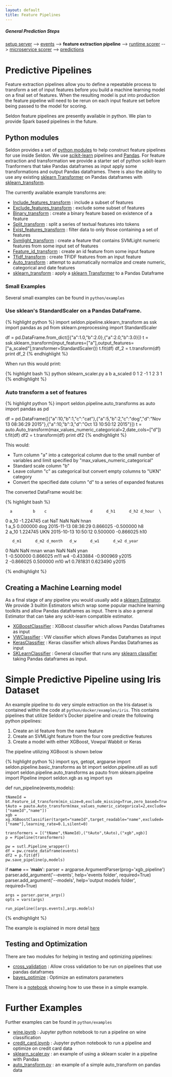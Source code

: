 ```yaml
---
layout: default
title: Feature Pipelines
---
```


##### General Prediction Steps 

 [setup server](/seldon-server-setup.html) --> [events](prediction-api.html) --> **feature extraction pipeline** --> [runtime scorer](/runtime-prediction.html) --> [microservice scorer](/pluggable-prediction-algorithms.html) --> [predictions](prediction-api.html)


# Predictive Pipelines 
Feature extraction pipelines allow you to define a repeatable process to transform a set of input features before you build a machine learning model on a final set of features. When the resulting model is put into production the feature pipeline will need to be rerun on each input feature set before being passed to the model for scoring.

Seldon feature pipelines are presently available in python. We plan to provide Spark based pipelines in the future.

## Python modules
Seldon provides a set of [python modules](python-package.html) to help construct feature pipelines for use inside Seldon. We use [scikit-learn](http://scikit-learn.org/stable/) pipelines and [Pandas](http://pandas.pydata.org/). For feature extraction and transformation we provide a starter set of python scikit-learn Tranformers that take Pandas dataframes as input apply some transformations and output Pandas dataframes. There is also the ability to use any existing [sklearn Transformer](http://scikit-learn.org/stable/data_transforms.html) on Pandas dataframes with [sklearn_transform](python/seldon.pipeline.html#module-seldon.pipeline.sklearn_transform).

The currently available example transforms are:

 * [Include_features_transform](python/modules/seldon/pipeline/basic_transforms.html#Include_features_transform) : include a subset of features
 * [Exclude_features_transform](python/modules/seldon/pipeline/basic_transforms.html#Exclude_features_transform) : exclude some subset of features
 * [Binary_transform](python/modules/seldon/pipeline/basic_transforms.html#Binary_transform) : create a binary feature based on existence of a feature
 * [Split_transform](python/modules/seldon/pipeline/basic_transforms.html#Split_transform) : split a series of textual features into tokens
 * [Exist_features_transform](python/modules/seldon/pipeline/basic_transforms.html#Exist_features_transform) : filter data to only those containing a set of features
 * [Svmlight_transform](python/modules/seldon/pipeline/basic_transforms.html#Svmlight_transform) : create a feature that contains SVMLight numeric features from some input set of features
 * [Feature_id_transform](python/modules/seldon/pipeline/basic_transforms.html#Feature_id_transform) : create an id feature from some input feature
 * [Tfidf_transform](python/seldon.pipeline.html#module-seldon.pipeline.tfidf_transform) : create TFIDF features from an input feature
 * [Auto_transform](python/seldon.pipeline.html#module-seldon.pipeline.auto_transforms) : attempt to automatically normalize and create numeric, categorical and date features
 * [sklearn_transform](python/seldon.pipeline.html#module-seldon.pipeline.sklearn_transform) : apply a [sklearn Transformer](http://scikit-learn.org/stable/data_transforms.html) to a Pandas Dataframe

### Small Examples

Several small examples can be found in `python/examples`

### Use sklean's StandardScaler on a Pandas DataFrame.

{% highlight python %}
import seldon.pipeline.sklearn_transform as ssk
import pandas as pd
from sklearn.preprocessing import StandardScaler

df = pd.DataFrame.from_dict([{"a":1.0,"b":2.0},{"a":2.0,"b":3.0}])
t = ssk.sklearn_transform(input_features=["a"],output_features=["a_scaled"],transformer=StandardScaler())
t.fit(df)
df_2 = t.transform(df)
print df_2
{% endhighlight %}

When run this would print:

{% highlight bash %}
python sklearn_scaler.py 
   a  b  a_scaled
0  1  2        -1
1  2  3         1
{% endhighlight %}

### Auto transform a set of features

{% highlight python %}
import seldon.pipeline.auto_transforms as auto
import pandas as pd

df = pd.DataFrame([{"a":10,"b":1,"c":"cat"},{"a":5,"b":2,"c":"dog","d":"Nov 13 08:36:29 2015"},{"a":10,"b":3,"d":"Oct 13 10:50:12 2015"}])
t = auto.Auto_transform(max_values_numeric_categorical=2,date_cols=["d"])
t.fit(df)
df2 = t.transform(df)
print df2
{% endhighlight %}

 This would:

 * Turn column "a" into a categorical column due to the small number of variables and limit specified by "max_values_numeric_categorical"
 * Standard scale column "b"
 * Leave column "c" as categorical but convert empty columns to "UKN" category
 * Convert the specified date column "d" to a series of expanded features

 The converted DataFrame would be:

{% highlight bash %}

      a         b    c                   d      d_h1      d_h2 d_hour  \
0  a_10 -1.224745  cat                 NaT       NaN       NaN   hnan   
1   a_5  0.000000  dog 2015-11-13 08:36:29  0.866025 -0.500000     h8   
2  a_10  1.224745  UKN 2015-10-13 10:50:12  0.500000 -0.866025    h10   

       d_m1      d_m2 d_month   d_w      d_w1      d_w2 d_year  
0       NaN       NaN    mnan  wnan       NaN       NaN   ynan  
1 -0.500000  0.866025     m11    w4 -0.433884 -0.900969  y2015  
2 -0.866025  0.500000     m10    w1  0.781831  0.623490  y2015

{% endhighlight %}

## Creating a Machine Learning model
As a final stage of any pipeline you would usually add a [sklearn Estimator](http://scikit-learn.org/stable/modules/generated/sklearn.base.BaseEstimator.html). We provide 3 builtin Estimators which wrap some popular machine learning toolkits and allow Pandas dataframes as input. There is also a general Estimator that can take any sckit-learn compatible estimator.

 * [XGBoostClassifier](python/seldon.html#module-seldon.xgb) : XGBoost classifier which allows Pandas Dataframes as input
 * [VWClassifier](python/seldon.html#module-seldon.vw) : VW classifier which allows Pandas Dataframes as input
 * [KerasClassifier](python/seldon.html#module-seldon.keras) : Keras classifier which allows Pandas Dataframes as input
 * [SKLearnClassifier](python/seldon.html#module-seldon.sklearn_estimator) : General classifier that runs any [sklearn classifier](http://scikit-learn.org/stable/supervised_learning.html) taking Pandas dataframes as input.

# Simple Predictive Pipeline using Iris Dataset
An example pipeline to do very simple extraction on the Iris dataset is contained within the code at `python/docker/examples/iris`. This contains pipelines that utilize Seldon's Docker pipeline and create the following python pipelines:

 1. Create an id feature from the name feature
 1. Create an SVMLight feature from the four core predictive features
 1. Create a model with either XGBoost, Vowpal Wabbit or Keras

The pipeline utilizing XGBoost is shown below

{% highlight python %}
import sys, getopt, argparse
import seldon.pipeline.basic_transforms as bt
import seldon.pipeline.util as sutl
import seldon.pipeline.auto_transforms as pauto
from sklearn.pipeline import Pipeline
import seldon.xgb as xg
import sys

def run_pipeline(events,models):

    tNameId = bt.Feature_id_transform(min_size=0,exclude_missing=True,zero_based=True,input_feature="name",output_feature="nameId")
    tAuto = pauto.Auto_transform(max_values_numeric_categorical=2,exclude=["nameId","name"])
    xgb = xg.XGBoostClassifier(target="nameId",target_readable="name",excluded=["name"],learning_rate=0.1,silent=0)

    transformers = [("tName",tNameId),("tAuto",tAuto),("xgb",xgb)]
    p = Pipeline(transformers)

    pw = sutl.Pipeline_wrapper()
    df = pw.create_dataframe(events)
    df2 = p.fit(df)
    pw.save_pipeline(p,models)


if __name__ == '__main__':
    parser = argparse.ArgumentParser(prog='xgb_pipeline')
    parser.add_argument('--events', help='events folder', required=True)
    parser.add_argument('--models', help='output models folder', required=True)

    args = parser.parse_args()
    opts = vars(args)

    run_pipeline([args.events],args.models)
{% endhighlight %}

The example is explained in more detail [here](iris-demo.html)


## Testing and Optimization

There are two modules for helping in testing and optimizing pipelines:

 * [cross_validation](python/seldon.pipeline.html#module-seldon.pipeline.cross_validation) : Allow cross validation to be run on pipelines that use pandas dataframes
 * [bayes_optimize](python/seldon.pipeline.html#module-seldon.pipeline.bayes_optimize) : Optimize an estimators parameters

There is a [notebook](https://github.com/SeldonIO/seldon-server/blob/master/python/examples/credit_card.ipynb) showing how to use these in a simple example.


# Further Examples

Further examples can be found in ```python/examples```

 * [wine.ipynb](https://github.com/SeldonIO/seldon-server/blob/master/python/examples/wine.ipynb) : Jupyter python notebook to run a pipeline on wine classification
 * [credit_card.ipynb](https://github.com/SeldonIO/seldon-server/blob/master/python/examples/credit_card.ipynb) : Jupyter python notebook to run a pipeline and optimize on credit card data
 * [sklearn_scaler.py](https://github.com/SeldonIO/seldon-server/blob/master/python/examples/sklearn_scaler.py) : an example of using a sklearn scaler in a pipeline with Pandas
 * [auto_transform.py](https://github.com/SeldonIO/seldon-server/blob/master/python/examples/auto_transform.py) : an example of a simple auto_transform on pandas data




